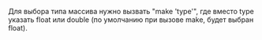 Для выбора типа массива нужно вызвать "make 'type'", где вместо type указать float или double (по умолчанию при вызове make, будет выбран float).
